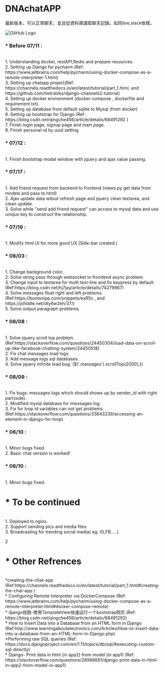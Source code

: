 # DNAchatAPP
最新版本，可以正常聊天，並且從資料庫讀取聊天記錄。如同line,slack依樣。 </br>

![GitHub Logo](https://github.com/ekils/DNAchatAPP/blob/master/DNAjango/Theme-Shield/img/0810.gif)




<h3>* Before 07/11 : </h3></br>
                 1. Understanding docker, restAPI,Redis and prepare resources. </br>
                 2. Setting up Django for pycharm (Ref: https://www.jetbrains.com/help/pycharm/using-docker-compose-as-a-remote-interpreter-1.html)</br>
                 3. Setting up chatapp project(Ref: https://channels.readthedocs.io/en/latest/tutorial/part_1.html, and  https://github.com/twtrubiks/django-channels2-tutorial)</br>
                 4. Setting up docker envirenment (docker-compose , dockerfile and requirement.txt).</br>
                 5. Setting up database from default sqlite to Mysql (from docker)</br>
                 6. Setting up bootstrap for Django (Ref : https://blog.csdn.net/qingche456/article/details/68491292 )</br>
                 7. Finish login page, signup page and main page.</br>
                 8. Finish personal-id by uuid setting.</br>
<h3>* 07/12 : </h3></br>
                1. Finish bootstrap modal window with jquery and ajax value passing.</br>
<h3>* 07/17 : </h3></br>
                1. Add friend request from backend to frontend (views.py get data from models and pass to html) </br>
                2. Ajax update data witout refresh page and jquery clean textarea, and clean update.</br>
                3. Solve while "send add friend request" can  access to mysql data and use unique key to construct the relationship.</br>
<h3>* 07/19 : </h3></br>  
                1. Modify html UI for more good UX.(Side-bar created.) </br>
<h3>* 08/03 : </h3></br>  
                1. Change background color. </br>
                2. Solve string pass through websocket to frondend async problem. </br>
                3. Change input to textarea for multi text-line and fix keypress by default. (Ref:https://blog.csdn.net/hj7jay/article/details/74279967)</br>
                4. Solve messages float right and left problems. (Ref:https://bootsnipp.com/snippets/exR5v , and https://jsfiddle.net/dty6w2eh/37/) </br>
                5. Solve output paragraph problems. </br>
                
<h3>* 08/08 : </h3></br> 
                1. Solve jquery scroll top problem. (Ref:https://stackoverflow.com/questions/24450304/load-data-on-scroll-up-like-facebook-chatting-system/24450518) </br>
                2. Fix chat messages load logs.</br>
                3. Add message logs sql databases.</br>
                4. Solve jquery infinite load bug. ($('.messages').scrollTop(2000);})

<h3>* 08/09 : </h3></br> 
                1. Fix bugs: messages logs which should shows up by sender_id with right part(side).</br> 
                2. Modified mysql database for mwssages log.</br> 
                3. Fix for loop id variables can not get problems.(Ref:https://stackoverflow.com/questions/33643239/accessing-an-element-in-django-for-loop)</br>
                
<h3>* 08/10 : </h3></br> 
                1. Minor bugs fixed.</br> 
                2. Basic chat version is worked!</br> 

<h3>* 08/10 : </h3></br> 
                1. Minor bugs fixed.</br> 

<h1>* To be continued </h1></br>
1. Deployed to nginx.</br>
2. Support sending pics and media files.</br>
3. Broadcasting for trending social media( eg. IG,FB.....)</br>



2
<h1>* Other Refrences </h1></br>
*creating-the-chat-app (Ref:https://channels.readthedocs.io/en/latest/tutorial/part_1.html#creating-the-chat-app )</br>
* Configuring Remote Interpreter via DockerCompose (Ref: https://www.jetbrains.com/help/pycharm/using-docker-compose-as-a-remote-interpreter.html#docker-compose-remote)</br>
* django视图-使用TemplateView快速运行一个bootstrap网页 (Ref: https://blog.csdn.net/qingche456/article/details/68491292)</br>
* How to Insert Data into a Database from an HTML form in Django (Ref:http://www.learningaboutelectronics.com/Articles/How-to-insert-data-into-a-database-from-an-HTML-form-in-Django.php)</br>
*Performing raw SQL queries (Ref: https://docs.djangoproject.com/en/1.11/topics/db/sql/#executing-custom-sql-directly) </br>
* Django- Print data in html (in app2) from model (in app1) (Ref: https://stackoverflow.com/questions/28988681/django-print-data-in-html-in-app2-from-model-in-app1)</br>
